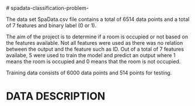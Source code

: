 <html>
# spadata-classification-problem-

The data set SpaData.csv file contains a total of 6514 data points and a total of 7 features and binary label (0 or 1). 

The aim of the project is to determine if a room is occupied or not based on the features available. Not all features were used as there was no relation between the output and the feature such as ID.
Out of a total of 7 features availabe, 5 were used to train the model and predict an output where 1 means the room is occupied and 0 means that the room is not occupied.

Training data consists of 6000 data points and 514 points for testing.


<h1>DATA DESCRIPTION<h1>
</html>
